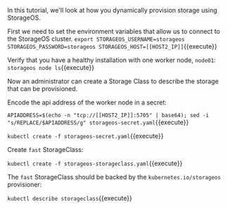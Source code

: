 In this tutorial, we'll look at how you dynamically provision storage using
StorageOS.

First we need to set the environment variables that allow us to connect to the
StorageOS cluster. 
`export STORAGEOS_USERNAME=storageos STORAGEOS_PASSWORD=storageos STORAGEOS_HOST=[[HOST2_IP]]`{{execute}}

Verify that you have a healthy installation with one worker node, `node01`:
`storageos node ls`{{execute}}

Now an administrator can create a Storage Class to describe the storage that can
be provisioned.

Encode the api address of the worker node in a secret:

`APIADDRESS=$(echo -n "tcp://[[HOST2_IP]]:5705" | base64); sed -i "s/REPLACE/$APIADDRESS/g" storageos-secret.yaml`{{execute}}

`kubectl create -f storageos-secret.yaml`{{execute}}

Create `fast` StorageClass:

`kubectl create -f storageos-storageclass.yaml`{{execute}}

The `fast` StorageClass should be backed by the `kubernetes.io/storageos`
provisioner:

`kubectl describe storageclass`{{execute}}
